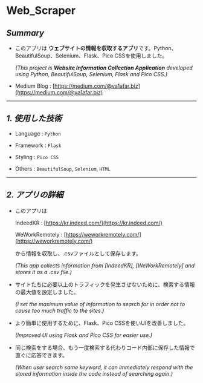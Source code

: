 # Web_Scraper

## **_Summary_**

-   このアプリは **ウェブサイトの情報を収取するアプリ**です。Python、BeautifulSoup、Selenium、Flask、Pico CSSを使用しました。

    _(This project is **Website Information Collection Application** developed using Python, BeautifulSoup, Selenium, Flask and Pico CSS.)_

-   Medium Blog : [https://medium.com/@va1afar.biz](https://medium.com/@va1afar.biz)

---

## _1. 使用した技術_

-   Language : `Python`

-   Framework : `Flask`

-   Styling : `Pico CSS`

-   Others : `BeautifulSoup`, `Selenium`, `HTML`

---

## _2. アプリの詳細_

- このアプリは

    IndeedKR : [https://kr.indeed.com/](https://kr.indeed.com/)

    WeWorkRemotely : [https://weworkremotely.com/](https://weworkremotely.com/)

    から情報を収取し、.csvファイルとして保存します。
    
    _(This app collects information from [IndeedKR], [WeWorkRemotely] and stores it as a .csv file.)_   

- サイトたちに必要以上のトラフィックを発生させないために、検索する情報の最大値を設定しました。

    _(I set the maximum value of information to search for in order not to cause too much traffic to the sites.)_

- より簡単に使用するために、Flask、Pico CSSを使いUIを改善しました。

    _(Improved UI using Flask and Pico CSS for easier use.)_

- 同じ検索をする場合、もう一度検索する代わりコード内部に保存した情報で直ぐに応答できます。

     _(When user search same keyword, it can immediately respond with the stored information inside the code instead of searching again.)_

